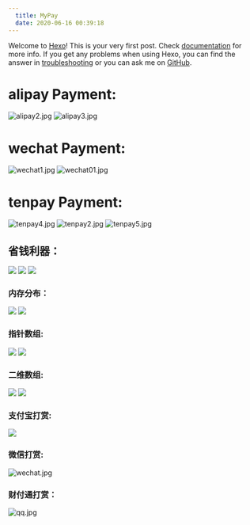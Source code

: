 ```yaml
---
  title: MyPay
  date: 2020-06-16 00:39:18
---
```

Welcome to [Hexo](https://hexo.io/)! This is your very first post. Check [documentation](https://hexo.io/docs/) for more info. If you get any problems when using Hexo, you can find the answer in [troubleshooting](https://hexo.io/docs/troubleshooting.html) or you can ask me on [GitHub](https://github.com/hexojs/hexo/issues).

<!-- 
    如果你的网站部署到的域名是根目录，则/images/图片文件.后缀名
    如果是子目录，则这里写 /hexo-private-blog-website/images/图片名称.后缀名
-->
# alipay Payment:
![alipay2.jpg](http://ww1.sinaimg.cn/large/006DnxC4gy1gftfn69zcaj30fb0fhjus.jpg)
![alipay3.jpg](http://ww1.sinaimg.cn/large/006DnxC4gy1gftfnd2mwgj30fb0f3juw.jpg)

# wechat Payment:
![wechat1.jpg](http://ww1.sinaimg.cn/large/006DnxC4gy1gftfo0b23rj30fb0f0tbz.jpg)
![wechat01.jpg](http://ww1.sinaimg.cn/large/006DnxC4gy1gftfo7ojvvj30fb0eujul.jpg)

# tenpay Payment:
![tenpay4.jpg](http://ww1.sinaimg.cn/large/006DnxC4gy1gftg6n3n65j30bh0be77h.jpg)
![tenpay2.jpg](http://ww1.sinaimg.cn/large/006DnxC4gy1gftfsqq26qj30bh0bdgom.jpg)
![tenpay5.jpg](http://ww1.sinaimg.cn/large/006DnxC4gy1gftg9w5ytlj30bh0bhjuk.jpg)


## 省钱利器：
![](/hexo-private-blog-website/images/淘宝客24.jpg)
![](/hexo-private-blog-website/images/淘宝客25.jpg)
![](/hexo-private-blog-website/images/淘宝客26.jpg)

### 内存分布：
![](/hexo-private-blog-website/images/内存分布.bmp)
![](/hexo-private-blog-website/images/内存分布.png)
### 指针数组:
![](/hexo-private-blog-website/images/整型指针数组.bmp)
![](/hexo-private-blog-website/images/字符指针数组.bmp)
### 二维数组:
![](/hexo-private-blog-website/images/二维数组.png)
![](/hexo-private-blog-website/images/二维数组1.png)
### 支付宝打赏:
![](/hexo-private-blog-website/images/alipay.jpg)
### 微信打赏:
![wechat.jpg](http://ww1.sinaimg.cn/large/006DnxC4gy1gfggvv58jjj30u010sgnq.jpg)
### 财付通打赏：
![qq.jpg](http://ww1.sinaimg.cn/large/006DnxC4gy1gfggwd0rvjj32ai2lxdrm.jpg)